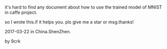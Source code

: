 it's hard to find any document about how to use the trained model of MNIST in caffe project.

so I wrote this.if it helps you. pls give me a star or msg.thanks!

2017-03-22 in China.ShenZhen.



by 9crk
